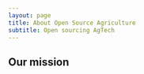 ```yaml
---
layout: page
title: About Open Source Agriculture
subtitle: Open sourcing AgTech
---
```


## Our mission

